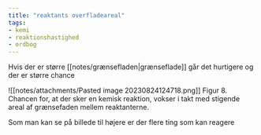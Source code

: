 ```yaml
---
title: "reaktants overfladeareal"
tags: 
- kemi
- reaktionshastighed
- ordbog
---
```


Hvis der er større [[notes/grænsefladen|grænseflade]] går det hurtigere og der er større chance

![[notes/attachments/Pasted image 20230824124718.png]]
	Figur 8. Chancen for, at der sker en kemisk reaktion, vokser i takt med stigende areal af grænsefaden mellem reaktanterne.

Som man kan se på billede til højere er der flere ting som kan reagere
